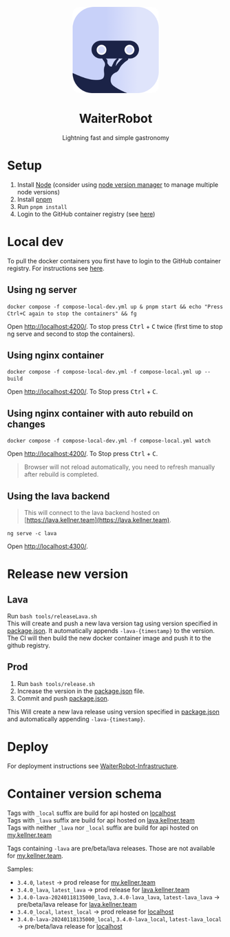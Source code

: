 <p align="center">
    <img src="documentation/wr-square-rounded.png" style="width:200px; border-radius: 15px;" alt="project logo"/>
</p>
<h1 align="center">WaiterRobot</h1>
<p align="center">Lightning fast and simple gastronomy</p>

# Setup

1. Install [Node](https://nodejs.org/) (consider using [node version manager](https://github.com/nvm-sh/nvm?tab=readme-ov-file#installing-and-updating) to manage multiple node versions)
2. Install [pnpm](https://pnpm.io/installation)
3. Run `pnpm install`
4. Login to the GitHub container registry (see [here](https://docs.github.com/en/packages/working-with-a-github-packages-registry/working-with-the-container-registry#authenticating-with-a-personal-access-token-classic))

# Local dev

To pull the docker containers you first have to login to the GitHub container registry.
For instructions see [here](https://docs.github.com/en/packages/working-with-a-github-packages-registry/working-with-the-container-registry#authenticating-with-a-personal-access-token-classic).

## Using ng server

```shell
docker compose -f compose-local-dev.yml up & pnpm start && echo "Press Ctrl+C again to stop the containers" && fg
```

Open [http://localhost:4200/](http://localhost:4200/). To stop press <kbd>Ctrl</kbd> + <kbd>C</kbd> twice (first time to stop ng serve and second to stop the containers).

## Using nginx container

```shell
docker compose -f compose-local-dev.yml -f compose-local.yml up --build
```

Open [http://localhost:4200/](http://localhost:4200/). To Stop press <kbd>Ctrl</kbd> + <kbd>C</kbd>.

## Using nginx container with auto rebuild on changes

```shell
docker compose -f compose-local-dev.yml -f compose-local.yml watch
```

Open [http://localhost:4200/](http://localhost:4200/). To Stop press <kbd>Ctrl</kbd> + <kbd>C</kbd>.
> Browser will not reload automatically, you need to refresh manually after rebuild is completed.

## Using the lava backend

> This will connect to the lava backend hosted on [https://lava.kellner.team](https://lava.kellner.team).

```shell
ng serve -c lava
```

Open [http://localhost:4300/](http://localhost:4200/).

# Release new version

## Lava

Run `bash tools/releaseLava.sh` \
This will create and push a new lava version tag using version specified in [package.json](package.json). It automatically appends `-lava-{timestamp}` to the version.
The CI will then build the new docker container image and push it to the github registry.

## Prod

1. Run `bash tools/release.sh`
2. Increase the version in the [package.json](package.json) file.
3. Commit and push [package.json](package.json).

This Will create a new lava release using version specified in [package.json](package.json) and automatically appending `-lava-{timestamp}`.

# Deploy

For deployment instructions see [WaiterRobot-Infrastructure](https://github.com/DatepollSystems/WaiterRobot-Infrastructure).

# Container version schema

Tags with `_local` suffix are build for api hosted on [localhost](http://localhost/api) \
Tags with `_lava` suffix are build for api hosted on [lava.kellner.team](https://lava.kellner.team/api)\
Tags with neither `_lava` nor `_local` suffix are build for api hosted on [my.kellner.team](https://my.kellner.team/api)

Tags containing `-lava` are pre/beta/lava releases. Those are not available for [my.kellner.team](https://my.kellner.team/api).

Samples:

- `3.4.0`, `latest` -> prod release for [my.kellner.team](https://my.kellner.team/api)
- `3.4.0_lava`, `latest_lava` -> prod release for [lava.kellner.team](https://lava.kellner.team/api)
- `3.4.0-lava-20240118135000_lava`, `3.4.0-lava_lava`, `latest-lava_lava` -> pre/beta/lava release for [lava.kellner.team](https://lava.kellner.team/api)
- `3.4.0_local`, `latest_local` -> prod release for [localhost](http://localhost/api)
- `3.4.0-lava-20240118135000_local`, `3.4.0-lava_local`, `latest-lava_local` -> pre/beta/lava release for [localhost](http://localhost/api)
